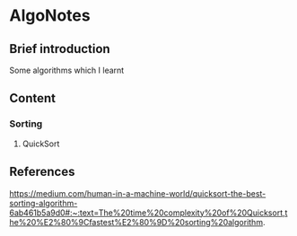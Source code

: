 # AlgoNotes
## Brief introduction
Some algorithms which I learnt

## Content
### Sorting
1. QuickSort

## References
https://medium.com/human-in-a-machine-world/quicksort-the-best-sorting-algorithm-6ab461b5a9d0#:~:text=The%20time%20complexity%20of%20Quicksort,the%20%E2%80%9Cfastest%E2%80%9D%20sorting%20algorithm.
